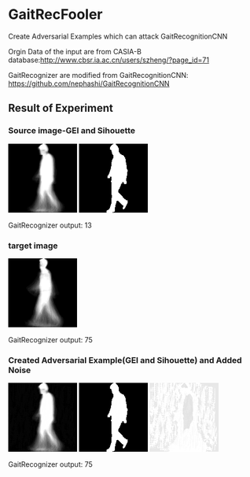 # GaitRecFooler
Create Adversarial Examples which can attack GaitRecognitionCNN

Orgin Data of the input are from CASIA-B database:http://www.cbsr.ia.ac.cn/users/szheng/?page_id=71

GaitRecognizer are modified from GaitRecognitionCNN: https://github.com/nephashi/GaitRecognitionCNN

## Result of Experiment
### Source image-GEI and Sihouette
![Image 1](https://github.com/YifanPTAH/GaitRecFooler/blob/master/input/experiment-1/source/013-nm-04-090.png)
![Image 2](https://github.com/YifanPTAH/GaitRecFooler/blob/master/input/experiment-1/gif/source.gif)

GaitRecognizer output: 13
### target image
![Image 3](https://github.com/YifanPTAH/GaitRecFooler/blob/master/input/experiment-1/target/075-nm-04-090.png)

GaitRecognizer output: 75

### Created Adversarial Example(GEI and Sihouette) and Added Noise
![image 4](https://github.com/YifanPTAH/GaitRecFooler/blob/master/output/experiment-1/gei/fake-gait-gei.png)
![image 5](https://github.com/YifanPTAH/GaitRecFooler/blob/master/output/experiment-1/gif/fake.gif)
![image 6](https://github.com/YifanPTAH/GaitRecFooler/blob/master/output/experiment-1/noise/noise.png)

GaitRecognizer output: 75




